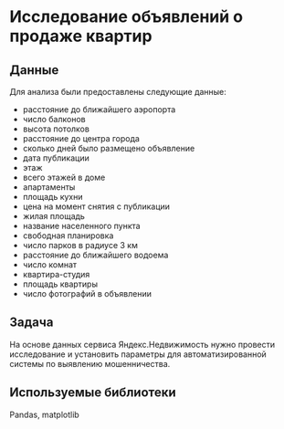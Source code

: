 # Исследование объявлений о продаже квартир

## Данные

Для анализа были предоставлены следующие данные:

- расстояние до ближайшего аэропорта
- число балконов
- высота потолков
- расстояние до центра города
- сколько дней было размещено объявление
- дата публикации
- этаж
- всего этажей в доме
- апартаменты
- площадь кухни
- цена на момент снятия с публикации
- жилая площадь
- название населенного пункта
- свободная планировка
- число парков в радиусе 3 км
- расстояние до ближайшего водоема
- число комнат
- квартира-студия
- площадь квартиры
- число фотографий в объявлении

## Задача

На основе данных сервиса Яндекс.Недвижимость нужно провести исследование и установить параметры для автоматизированной системы по выявлению мошенничества.

## Используемые библиотеки

Pandas, matplotlib
